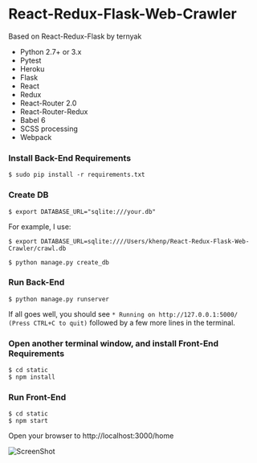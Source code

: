 # React-Redux-Flask-Web-Crawler #

Based on React-Redux-Flask by ternyak

* Python 2.7+ or 3.x
* Pytest
* Heroku
* Flask
* React
* Redux
* React-Router 2.0
* React-Router-Redux
* Babel 6
* SCSS processing
* Webpack


### Install Back-End Requirements 
```
$ sudo pip install -r requirements.txt
```


### Create DB
```
$ export DATABASE_URL="sqlite:///your.db"
```

For example, I use: 
```
$ export DATABASE_URL=sqlite:////Users/khenp/React-Redux-Flask-Web-Crawler/crawl.db
```

```
$ python manage.py create_db
```

### Run Back-End

```
$ python manage.py runserver
```

If all goes well, you should see ```* Running on http://127.0.0.1:5000/ (Press CTRL+C to quit)``` followed by a few more lines in the terminal.


### Open another terminal window, and install Front-End Requirements
```
$ cd static
$ npm install
```


### Run Front-End

```
$ cd static
$ npm start
```


Open your browser to http://localhost:3000/home 




![ScreenShot](https://raw.github.com/kdog1425/React-Redux-Flask-Web-Crawler/master/web-crawler-screenshot.png)

